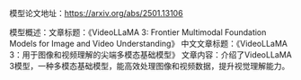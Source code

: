 模型论文地址：https://arxiv.org/abs/2501.13106

模型概述：文章标题：《VideoLLaMA 3: Frontier Multimodal Foundation Models for Image and Video Understanding》
中文文章标题：《VideoLLaMA 3：用于图像和视频理解的尖端多模态基础模型》
文章内容：介绍了VideoLLaMA 3模型，一种多模态基础模型，能高效处理图像和视频数据，提升视觉理解能力。
